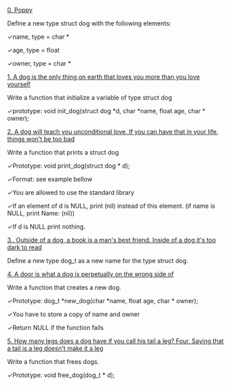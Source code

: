 [0. Poppy](dog.h)

Define a new type struct dog with the following elements:

✓name, type = char *

✓age, type = float

✓owner, type = char *

[1. A dog is the only thing on earth that loves you more than you love yourself](1-init_dog.c)

Write a function that initialize a variable of type struct dog

✓prototype: void init_dog(struct dog *d, char *name, float age, char * owner);

[2. A dog will teach you unconditional love. If you can have that in your life, things won't be too bad](2-print_dog.c)

Write a function that prints a struct dog

✓Prototype: void print_dog(struct dog * d);

✓Format: see example bellow

✓You are allowed to use the standard library

✓If an element of d is NULL, print (nil) instead of this element. (if name is NULL, print Name: (nil))

✓If d is NULL print nothing.

[3.. Outside of a dog, a book is a man's best friend. Inside of a dog it's too dark to read](dog.h)

Define a new type dog_t as a new name for the type struct dog.

[4. A door is what a dog is perpetually on the wrong side of](4-new_dog.c)

Write a function that creates a new dog.

✓Prototype: dog_t *new_dog(char *name, float age, char * owner);

✓You have to store a copy of name and owner

✓Return NULL if the function fails

[5. How many legs does a dog have if you call his tail a leg? Four. Saying that a tail is a leg doesn't make it a leg](5-free_dog.c)

Write a function that frees dogs.

✓Prototype: void free_dog(dog_t * d);
